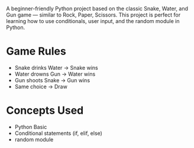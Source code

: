 A beginner-friendly Python project based on the classic Snake, Water, and Gun game — similar to Rock, Paper, Scissors. 
This project is perfect for learning how to use conditionals, user input, and the random module in Python.

# Game Rules
- Snake drinks Water → Snake wins
- Water drowns Gun → Water wins
- Gun shoots Snake → Gun wins
- Same choice → Draw

# Concepts Used
- Python Basic
- Conditional statements (if, elif, else)
- random module
